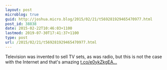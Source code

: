```yaml
---
layout: post
microblog: true
guid: http://joshua.micro.blog/2015/02/21/t569281929465470977.html
post_id: 38838
date: 2015-02-22T10:46:03+1100
lastmod: 2019-07-30T17:41:37+1100
type: post
url: /2015/02/21/t569281929465470977.html
---
```

Television was invented to sell TV sets, as was radio, but this is not the case with the Internet and that's amazing [t.co/e0ykZkgEA...](http://t.co/e0ykZkgEAL)
